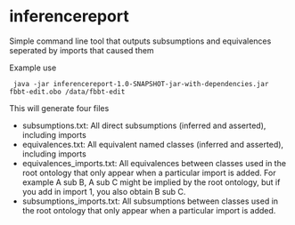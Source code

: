# inferencereport
Simple command line tool that outputs subsumptions and equivalences seperated by imports that caused them

Example use 

```
 java -jar inferencereport-1.0-SNAPSHOT-jar-with-dependencies.jar fbbt-edit.obo /data/fbbt-edit
```

This will generate four files

* subsumptions.txt: All direct subsumptions (inferred and asserted), including imports
* equivalences.txt: All equivalent named classes (inferred and asserted), including imports
* equivalences_imports.txt: All equivalences between classes used in the root ontology that only appear when a particular import is added. For example A sub B, A sub C might be implied by the root ontology, but if you add in import 1, you also obtain B sub C.
* subsumptions_imports.txt: All subsumptions between classes used in the root ontology that only appear when a particular import is added.

